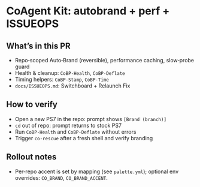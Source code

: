 <!-- status: stub; target: 150+ words -->
<!-- status: stub; target: 150+ words -->
<!-- status: stub; target: 150+ words -->
<!-- status: stub; target: 150+ words -->
<!-- status: stub; target: 150+ words -->
# CoAgent Kit: autobrand + perf + ISSUEOPS

## What’s in this PR
- Repo‑scoped Auto‑Brand (reversible), performance caching, slow‑probe guard
- Health & cleanup: `CoBP-Health`, `CoBP-Deflate`
- Timing helpers: `CoBP-Stamp`, `CoBP-Time`
- `docs/ISSUEOPS.md`: Switchboard + Relaunch Fix

## How to verify
- Open a new PS7 in the repo: prompt shows `[Brand (branch)]`
- `cd` out of repo: prompt returns to stock PS7
- Run `CoBP-Health` and `CoBP-Deflate` without errors
- Trigger `co-rescue` after a fresh shell and verify branding

## Rollout notes
- Per‑repo accent is set by mapping (see `palette.yml`); optional env overrides: `CO_BRAND`, `CO_BRAND_ACCENT`.










